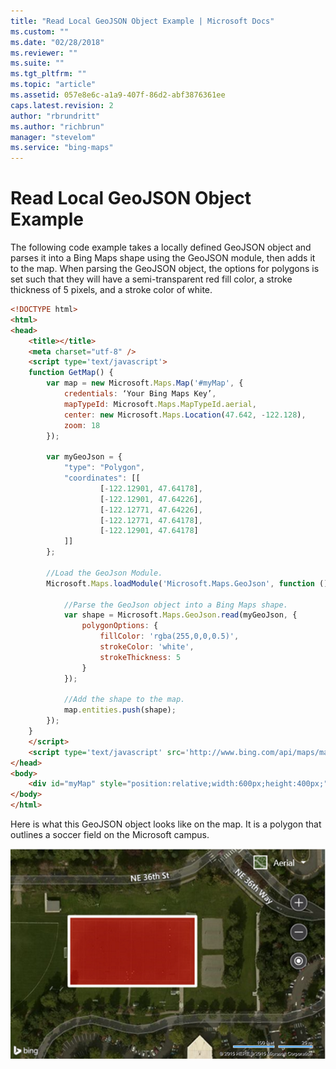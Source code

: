 ```yaml
---
title: "Read Local GeoJSON Object Example | Microsoft Docs"
ms.custom: ""
ms.date: "02/28/2018"
ms.reviewer: ""
ms.suite: ""
ms.tgt_pltfrm: ""
ms.topic: "article"
ms.assetid: 057e8e6c-a1a9-407f-86d2-abf3876361ee
caps.latest.revision: 2
author: "rbrundritt"
ms.author: "richbrun"
manager: "stevelom"
ms.service: "bing-maps"
---
```

# Read Local GeoJSON Object Example
The following code example takes a locally defined GeoJSON object and parses it into a Bing Maps shape using the GeoJSON module, then adds it to the map. When parsing the GeoJSON object, the options for polygons is set such that they will have a semi-transparent red fill color, a stroke thickness of 5 pixels, and a stroke color of white.

```html
<!DOCTYPE html>
<html>
<head>
    <title></title>
    <meta charset="utf-8" />
	<script type='text/javascript'>
    function GetMap() {
        var map = new Microsoft.Maps.Map('#myMap', {
            credentials: ‘Your Bing Maps Key’,
            mapTypeId: Microsoft.Maps.MapTypeId.aerial,
            center: new Microsoft.Maps.Location(47.642, -122.128),
            zoom: 18
        });

        var myGeoJson = {
            "type": "Polygon",
            "coordinates": [[
                    [-122.12901, 47.64178],
                    [-122.12901, 47.64226],
                    [-122.12771, 47.64226],
                    [-122.12771, 47.64178],
                    [-122.12901, 47.64178]
            ]]
        };

        //Load the GeoJson Module.
        Microsoft.Maps.loadModule('Microsoft.Maps.GeoJson', function () {

            //Parse the GeoJson object into a Bing Maps shape.
            var shape = Microsoft.Maps.GeoJson.read(myGeoJson, {
                polygonOptions: {
                    fillColor: 'rgba(255,0,0,0.5)',
                    strokeColor: 'white',
                    strokeThickness: 5
                }
            });

            //Add the shape to the map.
            map.entities.push(shape);
        });
    }
    </script>
    <script type='text/javascript' src='http://www.bing.com/api/maps/mapcontrol?callback=GetMap' async defer></script>
</head>
<body>
    <div id="myMap" style="position:relative;width:600px;height:400px;"></div>
</body>
</html>
```

Here is what this GeoJSON object looks like on the map. It is a polygon that outlines a soccer field on the Microsoft campus.

![GeoJSON Shape on a Map](../../media/bmv8-readlocalgeojsonobjectexample-map.png)